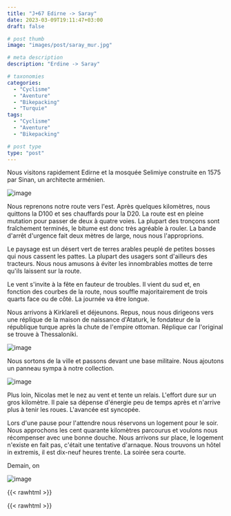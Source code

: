 ```yaml
---
title: "J+67 Edirne -> Saray"
date: 2023-03-09T19:11:47+03:00
draft: false

# post thumb
image: "images/post/saray_mur.jpg"

# meta description
description: "Erdine -> Saray"

# taxonomies
categories:
  - "Cyclisme" 
  - "Aventure" 
  - "Bikepacking"
  - "Turquie" 
tags:
  - "Cyclisme" 
  - "Aventure" 
  - "Bikepacking" 

# post type
type: "post"
---
```


Nous visitons rapidement Edirne et la mosquée Selimiye construite en 1575 par Sinan, un architecte arménien. 

![image](../../images/post/saray_mosquee.jpg)

Nous reprenons notre route vers l'est. Après quelques kilomètres, nous quittons la D100 et ses chauffards pour la D20. La route est en pleine mutation pour passer de deux à quatre voies. La plupart des tronçons sont fraîchement terminés, le bitume est donc très agréable à rouler. La bande d'arrêt d'urgence fait deux mètres de large, nous nous l'approprions.

Le paysage est un désert vert de terres arables peuplé de petites bosses qui nous cassent les pattes. La plupart des usagers sont d'ailleurs des tracteurs. Nous nous amusons à éviter les innombrables mottes de terre qu'ils laissent sur la route. 

Le vent s'invite à la fête en fauteur de troubles. Il vient du sud et, en fonction des courbes de la route, nous souffle majoritairement de trois quarts face ou de côté. La journée va être longue. 

Nous arrivons à Kirklareli et déjeunons. Repus, nous nous dirigeons vers une réplique de la maison de naissance d'Ataturk, le fondateur de la république turque après la chute de l'empire ottoman. Réplique car l'original se trouve à Thessaloniki.

![image](../../images/post/saray_maison.jpg)

Nous sortons de la ville et passons devant une base militaire. Nous ajoutons un panneau sympa à notre collection. 

![image](../../images/post/saray_tank.jpg)

Plus loin, Nicolas met le nez au vent et tente un relais. L'effort dure sur un gros kilomètre. Il paie sa dépense d'énergie peu de temps après et n'arrive plus à tenir les roues. L'avancée est syncopée. 

Lors d'une pause pour l'attendre nous réservons un logement pour le soir. Nous approchons les cent quarante kilomètres parcourus et voulons nous récompenser avec une bonne douche. Nous arrivons sur place, le logement n'existe en fait pas, c'était une tentative d'arnaque. Nous trouvons un hôtel in extremis, il est dix-neuf heures trente. La soirée sera courte.

Demain, on

![image](../../images/post/saray_panneau.jpg)

{{< rawhtml >}}
<div class="strava-embed-placeholder" data-embed-type="activity" data-embed-id="8686639747"></div><script src="https://strava-embeds.com/embed.js"></script>
{{< rawhtml >}} 
